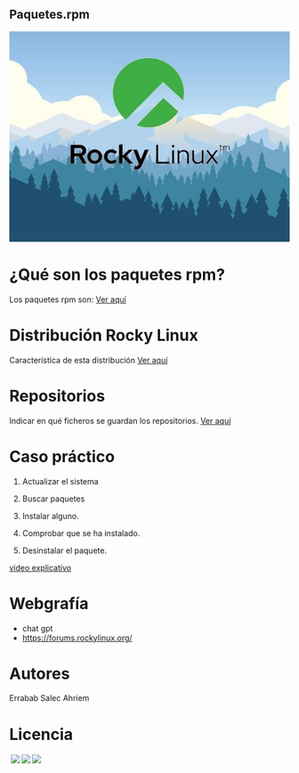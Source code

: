 ## Paquetes.rpm
![portada](img/portada.jpeg)

# ¿Qué son los paquetes rpm?
Los paquetes rpm son: [Ver aquí](1.md)
# Distribución Rocky Linux

Característica de esta distribución [Ver aquí](2.md)

# Repositorios

Indicar en qué ficheros se guardan los repositorios. [Ver aquí](3.md)

# Caso práctico
  
  1. Actualizar el sistema
  
  2. Buscar paquetes
  
  3. Instalar alguno.
  
  4. Comprobar que se ha instalado.
  
  5. Desinstalar el paquete.

     
[video explicativo](https://drive.google.com/file/d/1xP7YBOUg5Ts1Y7AkGB-eAbQjkbBVs2Zg/view?usp=drive_link)

#  Webgrafía
  * chat gpt
  * https://forums.rockylinux.org/
# Autores
 Errabab Salec Ahriem
# Licencia

<p xmlns:cc="http://creativecommons.org/ns#" > <a href="http://creativecommons.org/licenses/by-nc/4.0/?ref=chooser-v1" target="_blank" rel="license noopener noreferrer" style="display:inline-block;"><img style="height:22px!important;margin-left:3px;vertical-align:text-bottom;" src="https://mirrors.creativecommons.org/presskit/icons/cc.svg?ref=chooser-v1"><img style="height:22px!important;margin-left:3px;vertical-align:text-bottom;" src="https://mirrors.creativecommons.org/presskit/icons/by.svg?ref=chooser-v1"><img style="height:22px!important;margin-left:3px;vertical-align:text-bottom;" src="https://mirrors.creativecommons.org/presskit/icons/nc.svg?ref=chooser-v1"></a></p>
